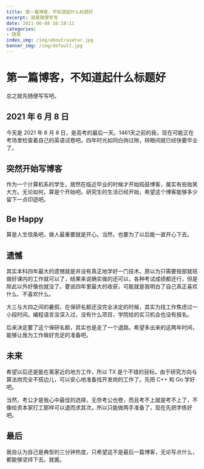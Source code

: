 ```yaml
---
title: 第一篇博客，不知道起什么标题好
excerpt: 就是随便写写
date: 2021-06-08 16:18:11
categories:
- 随笔
index_img: /img/about/avatar.jpg
banner_img: /img/default.jpg
---
```


# 第一篇博客，不知道起什么标题好
总之就先随便写写吧。

## 2021 年 6 月 8 日
今天是 2021 年 6 月 8 日，是高考的最后一天。1461天之前的我，现在可能正在考场里检查着自己的英语试卷吧。四年时光如同白驹过隙，转眼间就已经快要毕业了。

## 突然开始写博客
作为一个计算机系的学生，居然在临近毕业的时候才开始捣鼓博客，属实有些贻笑大方。无论如何，算是个开始吧。研究生的生活已经开始，希望这个博客能够多少留下一点印迹吧。

## Be Happy
算是人生信条吧，做人最重要就是开心。当然，也要为了以后能一直开心下去。

## 遗憾
其实本科四年最大的遗憾就是并没有真正地学好一门技术。原以为只需要按部就班做好课内的工作就可以了，结果来说确实做的还可以，各种考试成绩都还行，但是除此以外好像也就没了。要说四年里最大的收获，可能就是我明白了自己真正喜欢什么、不喜欢什么。

大三与大四之间的暑假，在保研名额还没完全决定的时候，其实为找工作焦虑过一小段时间。编程语言没深入过，没有什么项目，学院给的实习机会也没有报名。

后来决定要了这个保研名额，其实也是走了一个退路。希望多出来的这两年时间，能够让我为工作做好充足的准备吧。

## 未来
希望以后还是能在离家近的地方工作，所以 TX 是个不错的目标。由于研究方向与算法岗完全不搭边儿，可以安心地准备找开发岗的工作了。先把 C++ 和 Go 学好吧。

当然，考公才是我心中最佳的选择，无奈考公也卷，而且考不上就是考不上了，不像给资本家打工那样可以退而求其次。所以只能做两手准备了，现在先把字练好吧。

## 最后
我自认为自己是典型的三分钟热度，只希望这不是最后一篇博客，无论写点什么，都能够坚持下去。就酱。
